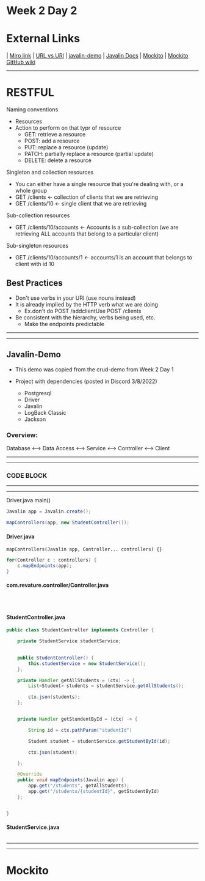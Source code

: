 <h1>Week 2 Day 2</h1>

# External Links
|
[Miro link](https://miro.com/app/board/uXjVOHfoCIk=/?invite_link_id=300731594197)
|
[URL vs URI](https://www.geeksforgeeks.org/difference-between-url-and-uri/)
|
[javalin-demo]()
|
[Javalin Docs](https://javalin.io/documentation#getting-started)
|
[Mockito](https://site.mockito.org/)
|
[Mockito GitHub wiki](https://github.com/mockito/mockito/wiki/Features-And-Motivations)

****

# RESTFUL

Naming conventions
- Resources
- Action to perform on that typr of resource
  - GET: retrieve a resource
  - POST: add a resource
  - PUT: replace a resource (update)
  - PATCH: partially replace a resource (partial update)
  - DELETE: delete a resource


Singleton and collection resources   
- You can either have a single resource that you're dealing with, or a whole group   
- GET /clients <- collection of clients that we are retrieving   
- GET /clients/10 <- single client that we are retrieving

Sub-collection resources   
- GET /clients/10/accounts <- Accounts is a sub-collection (we are retrieving ALL accounts that belong to a particular client)


Sub-singleton resources   
- GET /clients/10/accounts/1 <- accounts/1 is an account that belongs to client with id 10


<h2>Best Practices</h2>

- Don't use verbs in your URI (use nouns instead)
- It is already implied by the HTTP verb what we are doing
  - Ex.don't do POST /addclientUse POST /clients
- Be consistent with the hierarchy, verbs being used, etc. 
  - Make the endpoints predictable

****
****

## Javalin-Demo

- This demo was copied from the crud-demo from Week 2 Day 1

- Project with dependencies (posted in Discord 3/8/2022)
    - Postgresql
    - Driver
    - Javalin
    - LogBack Classic
    - Jackson
  

### Overview:

Database <--> Data Access <--> Service <--> Controller <--> Client


****
****
### CODE BLOCK 
****
****


Driver.java main()

```java
Javalin app = Javalin.create();

mapControllers(app, new StudentController());


```

#### Driver.java 

```mapControllers(Javalin app, Controller... controllers) {}```

```java
for(Controller c : controllers) {
    c.mapEndpoints(app);
}

```


#### com.revature.controller/Controller.java

```



```

#### StudentController.java 

```java
public class StudentController implements Controller {

    private StudentService studentService;
    

    public StudentController() {
        this.studentService = new StudentService();
    };

    private Handler getAllStudents = (ctx) -> {
        List<Student> students = studentService.getAllStudents();

        ctx.json(students);
    };


    private Handler getStundentById = (ctx) -> {

        String id = ctx.pathParam("studentId")

        Student student = studentService.getStudentById(id);

        ctx.json(student);

    };

    @Override
    public void mapEndpoints(Javalin app) {
        app.get("/students", getAllStudents);
        app.get("/students/{studentId}", getStudentById)
    };


}

```

#### StudentService.java

```java


```


****
****

# Mockito




